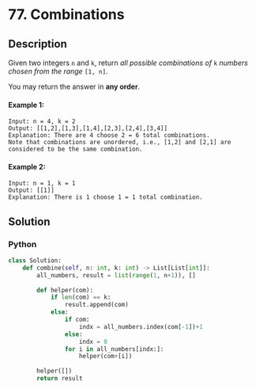 # 77. Combinations

## Description
Given two integers `n` and `k`, return *all possible combinations of* `k` *numbers chosen from the range* `[1, n]`.

You may return the answer in **any order**.

#### Example 1:
```
Input: n = 4, k = 2
Output: [[1,2],[1,3],[1,4],[2,3],[2,4],[3,4]]
Explanation: There are 4 choose 2 = 6 total combinations.
Note that combinations are unordered, i.e., [1,2] and [2,1] are considered to be the same combination.
```

#### Example 2:
```
Input: n = 1, k = 1
Output: [[1]]
Explanation: There is 1 choose 1 = 1 total combination.
```


## Solution

### Python
```python
class Solution:
    def combine(self, n: int, k: int) -> List[List[int]]:
        all_numbers, result = list(range(1, n+1)), []
        
        def helper(com):
            if len(com) == k: 
                result.append(com)
            else:
                if com: 
                    indx = all_numbers.index(com[-1])+1
                else:
                    indx = 0
                for i in all_numbers[indx:]:
                    helper(com+[i])
        
        helper([])
        return result
```